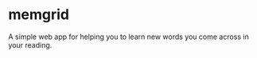 memgrid
=======

A simple web app for helping you to learn new words you come across in your reading.
